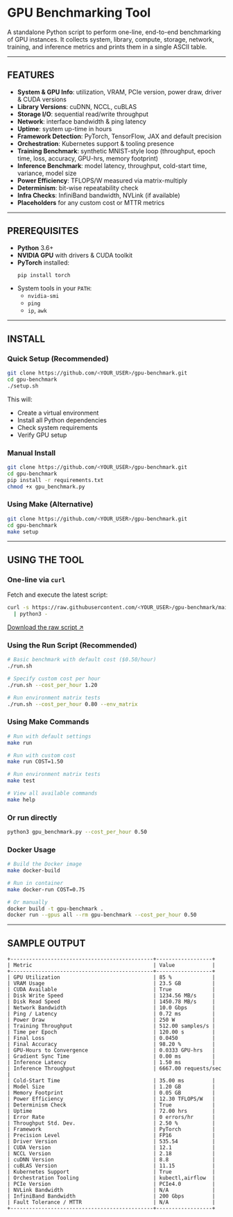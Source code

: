 # GPU Benchmarking Tool

A standalone Python script to perform one-line, end-to-end benchmarking of GPU instances. It collects system, library, compute, storage, network, training, and inference metrics and prints them in a single ASCII table.

---

## FEATURES

- **System & GPU Info**: utilization, VRAM, PCIe version, power draw, driver & CUDA versions  
- **Library Versions**: cuDNN, NCCL, cuBLAS  
- **Storage I/O**: sequential read/write throughput  
- **Network**: interface bandwidth & ping latency  
- **Uptime**: system up-time in hours  
- **Framework Detection**: PyTorch, TensorFlow, JAX and default precision  
- **Orchestration**: Kubernetes support & tooling presence  
- **Training Benchmark**: synthetic MNIST-style loop (throughput, epoch time, loss, accuracy, GPU-hrs, memory footprint)  
- **Inference Benchmark**: model latency, throughput, cold-start time, variance, model size  
- **Power Efficiency**: TFLOPS/W measured via matrix-multiply  
- **Determinism**: bit-wise repeatability check  
- **Infra Checks**: InfiniBand bandwidth, NVLink (if available)  
- **Placeholders** for any custom cost or MTTR metrics  

---

## PREREQUISITES

- **Python** 3.6+  
- **NVIDIA GPU** with drivers & CUDA toolkit  
- **PyTorch** installed:  
  ```bash
  pip install torch
  ```
- System tools in your `PATH`:  
  - `nvidia-smi`  
  - `ping`  
  - `ip`, `awk`  

---

## INSTALL

### Quick Setup (Recommended)

```bash
git clone https://github.com/<YOUR_USER>/gpu-benchmark.git
cd gpu-benchmark
./setup.sh
```

This will:
- Create a virtual environment
- Install all Python dependencies
- Check system requirements
- Verify GPU setup

### Manual Install

```bash
git clone https://github.com/<YOUR_USER>/gpu-benchmark.git
cd gpu-benchmark
pip install -r requirements.txt
chmod +x gpu_benchmark.py
```

### Using Make (Alternative)

```bash
git clone https://github.com/<YOUR_USER>/gpu-benchmark.git
cd gpu-benchmark
make setup
```

---

## USING THE TOOL

### One-line via `curl`

Fetch and execute the latest script:

```bash
curl -s https://raw.githubusercontent.com/<YOUR_USER>/gpu-benchmark/main/gpu_benchmark.py \
  | python3 -
```

[Download the raw script ↗](https://raw.githubusercontent.com/<YOUR_USER>/gpu-benchmark/main/gpu_benchmark.py)

### Using the Run Script (Recommended)

```bash
# Basic benchmark with default cost ($0.50/hour)
./run.sh

# Specify custom cost per hour
./run.sh --cost_per_hour 1.20

# Run environment matrix tests
./run.sh --cost_per_hour 0.80 --env_matrix
```

### Using Make Commands

```bash
# Run with default settings
make run

# Run with custom cost
make run COST=1.50

# Run environment matrix tests
make test

# View all available commands
make help
```

### Or run directly

```bash
python3 gpu_benchmark.py --cost_per_hour 0.50
```

### Docker Usage

```bash
# Build the Docker image
make docker-build

# Run in container
make docker-run COST=0.75

# Or manually
docker build -t gpu-benchmark .
docker run --gpus all --rm gpu-benchmark --cost_per_hour 0.50
```

---

## SAMPLE OUTPUT

```text
+----------------------------------------------+------------------+
| Metric                                       | Value            |
+----------------------------------------------+------------------+
| GPU Utilization                              | 85 %             |
| VRAM Usage                                   | 23.5 GB          |
| CUDA Available                               | True             |
| Disk Write Speed                             | 1234.56 MB/s     |
| Disk Read Speed                              | 1450.78 MB/s     |
| Network Bandwidth                            | 10.0 Gbps        |
| Ping / Latency                               | 0.72 ms          |
| Power Draw                                   | 250 W            |
| Training Throughput                          | 512.00 samples/s |
| Time per Epoch                               | 120.00 s         |
| Final Loss                                   | 0.0450           |
| Final Accuracy                               | 98.20 %          |
| GPU-Hours to Convergence                     | 0.0333 GPU-hrs   |
| Gradient Sync Time                           | 0.00 ms          |
| Inference Latency                            | 1.50 ms          |
| Inference Throughput                         | 6667.00 requests/sec |
| Cold-Start Time                              | 35.00 ms         |
| Model Size                                   | 1.20 GB          |
| Memory Footprint                             | 0.05 GB          |
| Power Efficiency                             | 12.30 TFLOPS/W   |
| Determinism Check                            | True             |
| Uptime                                       | 72.00 hrs        |
| Error Rate                                   | 0 errors/hr      |
| Throughput Std. Dev.                         | 2.50 %           |
| Framework                                    | PyTorch          |
| Precision Level                              | FP16             |
| Driver Version                               | 535.54           |
| CUDA Version                                 | 12.1             |
| NCCL Version                                 | 2.18             |
| cuDNN Version                                | 8.8              |
| cuBLAS Version                               | 11.15            |
| Kubernetes Support                           | True             |
| Orchestration Tooling                        | kubectl,airflow  |
| PCIe Version                                 | PCIe4.0          |
| NVLink Bandwidth                             | N/A              |
| InfiniBand Bandwidth                         | 200 Gbps         |
| Fault Tolerance / MTTR                       | N/A              |
+----------------------------------------------+------------------+
```
